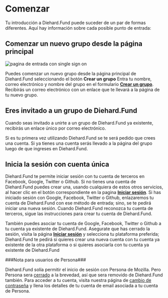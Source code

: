 # Comenzar

Tu introducción a Diehard.Fund puede suceder de un par de formas diferentes. Aquí hay información sobre cada posible punto de entrada:

## Comenzar un nuevo grupo desde la página principal

<img class="screenshot" alt="pagina de entrada con single sign on" src="log_in_page.png" />

Puedes comenzar un nuevo grupo desde la página principal de Diehard.Fund seleccionando el botón **Crear un grupo** Entra tu nombre, correo electrónico y nombre del grupo en el formulario [**Crear un grupo**](https://www.loomio.org/start_group "abre en una nueva ventana"). Recibirás un correo electrónico con un enlace que te llevará a la página de tu nuevo grupo.


## Eres invitado a un grupo de Diehard.Fund

Cuando seas invitado a unirte a un grupo de Diehard.Fund ya existente, recibirás un enlace único por correo electrónico.

Si es tu primera vez utilizando Diehard.Fund se te será pedido que crees una cuenta. Si ya tienes una cuenta serás llevado a la página del grupo luego de que ingreses en Diehard.Fund.

## Inicia la sesión con cuenta única

Diehard.Fund te permite iniciar sesión con tu cuenta de terceros en Facebook, Google, Twitter o Github. Si no tienes una cuenta de Diehard.Fund puedes crear una, usando cualquiera de estos otros servicios, al hacer clic en el botón correspondiente en la pagina [**Iniciar sesión**](http://loomio.org/sign_in "abre en una nueva ventana"). Si has iniciado sesión con Google, Facebook, Twitter o Github, enlazaremos tu cuenta de Diehard.Fund con ese método de entrada; sino, se te pedirá iniciar una nueva sesión. Cuando Diehard.Fund reconozca tu cuenta de terceros, sigue las instrucciones para crear tu cuenta de Diehard.Fund.

También puedes asociar tu cuenta de Google, Facebook, Twitter o Github a tu cuenta ya existente de Diehard.Fund. Asegurate que has cerrado la sesión, visita la página [**Iniciar sesión**](https://www.loomio.org/users/sign_in "abre en una nueva ventana") y selecciona tu plataforma preferida; Diehard.Fund te pedirá si quieres crear una nueva cuenta con tu cuenta ya existente de la otra plataforma o si quieres asociarla con tu cuenta ya existente de Diehard.Fund 

 ###Nota para usuarios de Persona###
 
Diehard.Fund solía permitir el inicio de sesión con Persona de Mozilla. Pero Persona sera [cerrado](http://www.pcworld.com/article/3021736/internet/mozilla-persona-login-system-to-shut-down-end-november.html "abre articulo en una nueva ventana") a la brevedad, así que sera removido de Diehard.Fund también. Para acceder a tu cuenta, visita nuestra página de [cambio de contraseña](https://www.loomio.org/users/password/new "abre en una nueva ventana") y llena los detalles de tu cuenta de email asociada a tu cuenta de Persona.  
